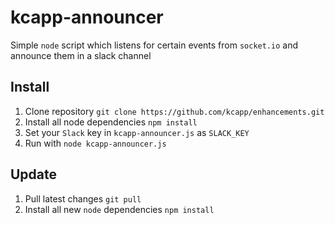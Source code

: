 # kcapp-announcer
Simple `node` script which listens for certain events from `socket.io` and announce them in a slack channel

## Install
1. Clone repository `git clone https://github.com/kcapp/enhancements.git`
2. Install all node dependencies `npm install`
3. Set your `Slack` key in `kcapp-announcer.js` as `SLACK_KEY`
4. Run with `node kcapp-announcer.js`

## Update
1. Pull latest changes `git pull`
2. Install all new `node` dependencies `npm install`

